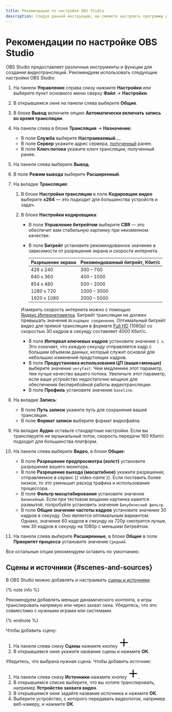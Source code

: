 ```yaml
---
title: Рекомендации по настройке OBS Studio
description: Следуя данной инструкции, вы сможете настроить программу для записи видео и потокового вещания OBS Studio.
---
```


# Рекомендации по настройке OBS Studio

OBS Studio предоставляет различные инструменты и функции для создания видеотрансляций. Рекомендуем использовать следующие настройки OBS Studio:

1. На панели **Управление** справа снизу нажмите **Настройки** или выберите пункт основного меню сверху **Файл** → **Настройки**.
1. В открывшемся окне на панели слева выберите **Общие**.
1. В блоке **Вывод** включите опцию **Автоматически включать запись во время трансляции**.
1. На панели слева в блоке **Трансляция** → **Назначение**:

   * В поле **Служба** выберите **Настраиваемый...**.
   * В поле **Сервер** укажите адрес сервера, [полученный](../../streaming.md#create-stream) ранее.
   * В поле **Ключ потока** укажите ключ трансляции, полученный ранее.

1. На панели слева выберите **Вывод**.
1. В поле **Режим вывода** выберите **Расширенный**.
1. На вкладке **Трансляция**:

   1. В блоке **Настройки трансляции** в поле **Кодировщик видео** выберите **х264** — это подходит для большинства устройств и задач.
   1. В блоке **Настройки кодировщика**:

      * В поле **Управление битрейтом** выберите **CBR** — это обеспечит вам стабильную картинку при неизменном качестве.
      * В поле **Битрейт** установите рекомендованное значение в зависимости от разрешения экрана и скорости интернета.

        | Разрешение экрана | Рекомендованный битрейт, Кбит/с |
        | --- | --- |
        | 426 x 240 | 300 – 700 |
        | 640 x 360 | 400 – 1000 |
        | 854 x 480 | 500 – 2000 |
        | 1280 x 720 | 1000 – 3000 |
        | 1920 x 1080 | 2000 – 5000 |

       Измерить скорость интернета можно с помощью [Яндекс.Интернетометра](https://yandex.ru/internet). Битрейт трансляции не должен превышать значения `Исходящее соединение`. Оптимальный битрейт видео для прямой трансляции в формате [Full HD](https://ru.wikipedia.org/wiki/Full_HD) (1080p) со скоростью 30 кадров в секунду составляет 4000 Кбит/с.

      * В поле **Интервал ключевых кадров** установите значение `1 s`. Это означает, что каждую секунду отправляется кадр с большим объемом данных, который служит основой для небольших изменений предстоящих кадров.
      * В поле **Предустановка использования ЦП (выше=меньше)** выберите значение `veryfast`. Чем медленнее этот параметр, тем лучше качество вашего потока. Увеличьте этот параметр, если ваше устройство недостаточно мощное для обеспечения бесперебойной работы видеотрансляции. 
      * В поле **Профиль** установите значение `baseline`.

1. На вкладке **Запись**:

   * В поле **Путь записи** укажите путь для сохранения вашей трансляции.
   * В поле **Формат записи** выберите формат видеофайла.

1. На вкладке **Аудио** оставьте стандартные настройки. Если вы транслируете не музыкальный поток, скорость передачи 160 Кбит/с подходит для большинства платформ.
1. На панели слева выберите **Видео**, в блоке **Общие**:

   * В поле **Разрешение предпросмотра (холст)** установите разрешение вашего монитора.
   * В поле **Разрешение выхода (масштабное)** укажите разрешение, отправляемое в сервис {{ video-name }}. Если поставить более низкое, то это уменьшит расход трафика и использование процессора.
   * В поле **Фильтр масштабирования** установите значение `Билинейный`. Если при тестовом вещании картинка кажется размытой, попробуйте установить значение `Бикубический фильтр`.
   * В поле **Общие значения частоты кадров** установите значение 30 кадров в секунду. Оно является оптимальным вариантом. Однако, значение 60 кадров в секунду на 720p смотрится лучше, чем 30 кадров в секунду на 1080p с меньшим битрейтом.

1. На панели слева выберите ​**Расширенные**, в блоке **Общие** в поле **Приоритет процесса** установите значение `Средний`.

Все остальные опции рекомендуем оставить по умолчанию.


## Сцены и источники {#scenes-and-sources}

В OBS Studio можно добавлять и настраивать [сцены и источники](https://obsproject.com/kb/obs-studio-overview#scenes-and-sources).

{% note info %}

Рекомендуем добавлять меньше динамического контента, а игры транслировать напрямую или через захват окна. Убедитесь, что это совместимо с нужными играми или системами.

{% endnote %}

Чтобы добавить сцену:

1. На панели слева снизу **Сцены** нажмите кнопку ![plus-sign](../../../_assets/console-icons/plus.svg).
1. В открывшемся окне укажите название сцены и нажмите **ОК**.

Убедитесь, что выбрана нужная сцена. Чтобы добавить источник:

1. На панели слева снизу **Источники** нажмите кнопку ![plus-sign](../../../_assets/console-icons/plus.svg).
1. В открывшемся списке выберите, что вы хотите транслировать, например **Устройство захвата видео**.
1. В открывшемся окне задайте название источника и нажмите **ОК**.
1. Выберите устройство, с которого передавать видеопоток, например веб-камеру, и нажмите **ОК**.
